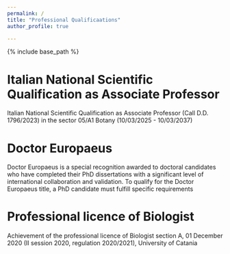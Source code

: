 ```yaml
---
permalink: /
title: "Professional Qualificaations"
author_profile: true

---
```


{% include base_path %}

Italian National Scientific Qualification as Associate Professor
======
Italian National Scientific Qualification as Associate Professor (Call D.D. 1796/2023) in the
sector 05/A1 Botany (10/03/2025 - 10/03/2037)

Doctor Europaeus
======
Doctor Europaeus is a special recognition awarded to doctoral candidates who have completed their PhD dissertations with a significant level of international collaboration and validation. 
To qualify for the Doctor Europaeus title, a PhD candidate must fulfill specific requirements
  
Professional licence of Biologist 
======
Achievement of the professional licence of Biologist section A, 01 December 2020 (II session
2020, regulation 2020/2021), University of Catania
